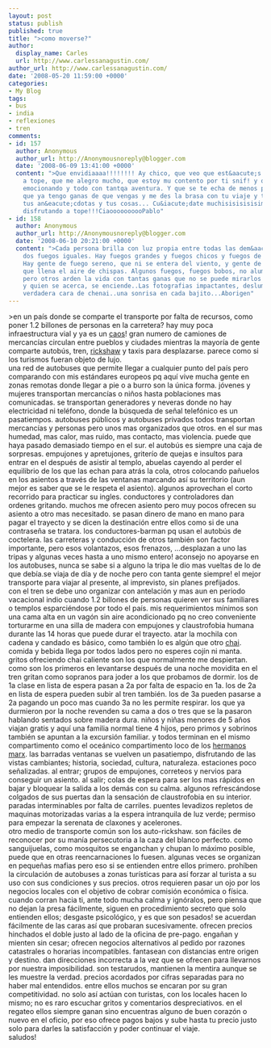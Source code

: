 ```yaml
---
layout: post
status: publish
published: true
title: ">como moverse?"
author:
  display_name: Carles
  url: http://www.carlessanagustin.com/
author_url: http://www.carlessanagustin.com/
date: '2008-05-20 11:59:00 +0000'
categories:
- My Blog
tags:
- bus
- india
- reflexiones
- tren
comments:
- id: 157
  author: Anonymous
  author_url: http://Anonymousnoreply@blogger.com
  date: '2008-06-09 13:41:00 +0000'
  content: ">Que envidiaaaa!!!!!!!! Ay chico, que veo que est&aacute;s diefrutando
    a tope, que me alegro mucho, que estoy mu contento por ti snif! y que me est&aacute;s
    emocionando y todo con tantqa aventura. Y que se te echa de menos pill&iacute;n,
    que ya tengo ganas de que vengas y me des la brasa con tu viaje y tus afotos y
    tus an&eacute;cdotas y tus cosas... Cu&iacute;date muchisisisisisimo y a seguir
    disfrutando a tope!!!CiaoooooooooPablo"
- id: 158
  author: Anonymous
  author_url: http://Anonymousnoreply@blogger.com
  date: '2008-06-10 20:21:00 +0000'
  content: ">Cada persona brilla con luz propia entre todas las dem&aacute;s.No hay
    dos fuegos iguales. Hay fuegos grandes y fuegos chicos y fuegos de todos los colores.
    Hay gente de fuego sereno, que ni se entera del viento, y gente de fuego loco,
    que llena el aire de chispas. Algunos fuegos, fuegos bobos, no alumbran ni queman;
    pero otros arden la vida con tantas ganas que no se puede mirarlos sin parpadear,
    y quien se acerca, se enciende..Las fotografias impactantes, deslumbrantes..la
    verdadera cara de chenai..una sonrisa en cada bajito...Aborigen"
---
```

<p>>en un pa&iacute;s donde se comparte el transporte por falta de recursos, como poner 1.2 billones de personas en la carretera? hay muy poca infraestructura vial y ya es un <a href="http://en.wikipedia.org/wiki/Kaos">caos</a>! gran numero de camiones de mercanc&iacute;as circulan entre pueblos y ciudades mientras la mayor&iacute;a de gente comparte autob&uacute;s, tren, <a href="http://en.wikipedia.org/wiki/Rickshaw">rickshaw</a> y taxis para desplazarse. parece como si los turismos fueran objeto de lujo.<br />una red de autobuses que permite llegar a cualquier punto del pa&iacute;s pero comparando con mis est&aacute;ndares europeos pq aqu&iacute; vive mucha gente en zonas remotas donde llegar a pie o a burro son la &uacute;nica forma. j&oacute;venes y mujeres transportan mercanc&iacute;as o ni&ntilde;os hasta poblaciones mas comunicadas. se transportan generadores y neveras donde no hay electricidad ni tel&eacute;fono, donde la b&uacute;squeda de se&ntilde;al telef&oacute;nico es un pasatiempos. autobuses p&uacute;blicos y autobuses privados todos transportan mercanc&iacute;as y personas pero unos mas organizados que otros. en el sur mas humedad, mas calor, mas ruido, mas contacto, mas violencia. puede que haya pasado demasiado tiempo en el sur. el autob&uacute;s es siempre una caja de sorpresas. empujones y apretujones, griter&iacute;o de quejas e insultos para entrar en el despu&eacute;s de asistir al templo, abuelas cayendo al perder el equilibrio de los que las echan para atr&aacute;s la cola, otros colocando pa&ntilde;uelos en los asientos a trav&eacute;s de las ventanas  marcando as&iacute; su territorio (aun mejor es saber que se le respeta el asiento). algunos aprovechan el corto recorrido para practicar su ingles. conductores y controladores dan ordenes gritando. muchos me ofrecen asiento pero muy pocos ofrecen su asiento a otro mas necesitado. se pasan dinero de mano en mano para pagar el trayecto y se dicen la destinaci&oacute;n entre ellos como si de una contrase&ntilde;a se tratara. los conductores-barman pq usan el autob&uacute;s de coctelera. las carreteras y conducci&oacute;n de otros tambi&eacute;n son factor importante, pero esos volantazos, esos frenazos, ...desplazan a uno las tripas y algunas veces hasta a uno mismo entero! aconsejo no apoyarse en los autobuses, nunca se sabe si a alguno la tripa le dio mas vueltas de lo de que deb&iacute;a.se viaja de d&iacute;a y de noche pero con tanta gente siempre! el mejor transporte para viajar al presente, al imprevisto, sin planes prefijados.<br />con el tren se debe uno organizar con antelaci&oacute;n y mas aun en periodo vacacional indio cuando 1.2 billones de personas quieren ver sus familiares o templos esparci&eacute;ndose por todo el pa&iacute;s. mis requerimientos m&iacute;nimos son una cama alta en un vag&oacute;n sin aire acondicionado pq no creo conveniente torturarme en una silla de madera con empujones y claustrofobia humana durante las 14 horas que puede durar el trayecto. atar la mochila con cadena y candado es b&aacute;sico, como tambi&eacute;n lo es alg&uacute;n que otro <a href="http://en.wikipedia.org/wiki/Chai">chai</a>. comida y bebida llega por todos lados pero no esperes coj&iacute;n ni manta. gritos ofreciendo chai caliente son los que normalmente me despiertan. como son los primeros en levantarse despu&eacute;s de una noche movidita en el tren gritan como sopranos para joder a los que probamos de dormir. los de 1a clase en lista de espera pasan a 2a por falta de espacio en 1a. los de 2a en lista de espera pueden subir al tren tambi&eacute;n. los de 3a pueden pasarse a 2a pagando un poco mas cuando 3a no les permite respirar. los que ya durmieron por la noche revenden su cama a dos o tres que se la pasaron hablando sentados sobre madera dura. ni&ntilde;os y ni&ntilde;as menores de 5 a&ntilde;os viajan gratis y aqu&iacute; una familia normal tiene 4 hijos, pero primos y sobrinos tambi&eacute;n se apuntan a la excursi&oacute;n familiar. y todos terminan en el mismo compartimento como el oce&aacute;nico compartimento loco de los <a href="http://en.wikipedia.org/wiki/Marx_brothers">hermanos marx</a>. las barradas ventanas se vuelven un pasatiempo, disfrutando de las vistas cambiantes; historia, sociedad, cultura, naturaleza. estaciones poco se&ntilde;alizadas. al entrar; grupos de empujones, correteos y nervios para conseguir un asiento. al salir; colas de espera para ser los mas r&aacute;pidos en bajar y bloquear la salida a los dem&aacute;s con su calma. algunos refresc&aacute;ndose colgados de sus puertas dan la sensaci&oacute;n de claustrofobia en su interior. paradas interminables por falta de carriles. puentes levadizos repletos de maquinas motorizadas varias a la espera intranquila de luz verde; permiso para empezar la serenata de claxones y acelerones.<br />otro medio de transporte com&uacute;n son los auto-rickshaw. son f&aacute;ciles de reconocer por su man&iacute;a persecutoria a la caza del blanco perfecto. como sanguijuelas, como mosquitos se enganchan y chupan lo m&aacute;ximo posible, puede que en otras reencarnaciones lo fuesen. algunas veces se organizan en peque&ntilde;as mafias pero eso si se entienden entre ellos primero. proh&iacute;ben la circulaci&oacute;n de autobuses a zonas tur&iacute;sticas para as&iacute; forzar al turista a su uso con sus condiciones y sus precios. otros requieren pasar un ojo por los negocios locales con el objetivo de cobrar comisi&oacute;n econ&oacute;mica o f&iacute;sica. cuando corran hacia ti, ante todo mucha calma y ign&oacute;ralos, pero piensa que no dejan la presa f&aacute;cilmente, siguen en procedimiento secreto que solo entienden ellos; desgaste psicol&oacute;gico, y es que son pesados! se acuerdan f&aacute;cilmente de las caras  as&iacute; que probaran sucesivamente. ofrecen precios hinchados el doble justo al lado de la oficina de pre-pago. enga&ntilde;an y mienten sin cesar; ofrecen negocios alternativos al pedido por razones catastrales o horarias incompatibles. fantasean con distancias entre origen y destino. dan direcciones incorrecta a la vez que se ofrecen para llevarnos por nuestra imposibilidad. son testarudos, mantienen la mentira aunque se les muestre la verdad. precios acordados por cifras separadas para no haber mal entendidos. entre ellos muchos se encaran por su gran competitividad. no solo as&iacute; act&uacute;an con turistas, con los locales hacen lo mismo; no es raro escuchar gritos y comentarios despreciativos. en el regateo ellos siempre ganan sino encuentras alguno de buen coraz&oacute;n o nuevo en el oficio, por eso ofrece pagos bajos y sube hasta tu precio justo solo para darles la satisfacci&oacute;n y poder continuar el viaje.<br />saludos!</p>
